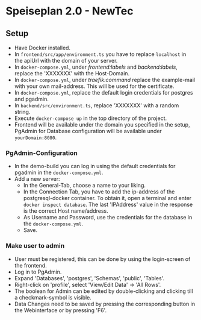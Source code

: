 # Speiseplan 2.0 - NewTec
## Setup
- Have Docker installed.
- In `frontend/src/app/environment.ts` you have to replace `localhost` in the apiUrl with the domain of your server.
- In `docker-compose.yml`, under *frontend:labels* and *backend:labels*, replace the 'XXXXXXX' with the Host-Domain.
- In `docker-compose.yml`, under *traefik:command* replace the example-mail with your own mail-address. This will be used for the certificate.
- In `docker-compose.yml`, replace the default login credentials for postgres and pgadmin.
- In `backend/src/environment.ts`, replace 'XXXXXXX' with a random string.
- Execute `docker-compose up` in the top directory of the project.
- Frontend will be available under the domain you specified in the setup, PgAdmin for Database configuration will be available under `yourDomain:8080`.

### PgAdmin-Configuration
- In the demo-build you can log in using the default credentials for pgadmin in the `docker-compose.yml`.
- Add a new server:
  - In the General-Tab, choose a name to your liking.
  - In the Connection Tab, you have to add the ip-address of the postgresql-docker container. To obtain it, open a terminal and enter `docker inspect database`. The last 'IPAddress' value in the response is the correct Host name/address.
  - As Username and Password, use the credentials for the database in the `docker-compose.yml`.
  - Save.

### Make user to admin
- User must be registered, this can be done by using the login-screen of the frontend.
- Log in to PgAdmin.
- Expand 'Databases', 'postgres', 'Schemas', 'public', 'Tables'.
- Right-click on 'profile', select 'View/Edit Data' -> 'All Rows'.  
- The boolean for Admin can be edited by double-clicking and clicking till a checkmark-symbol is visible.
- Data Changes need to be saved by pressing the corresponding button in the Webinterface or by pressing 'F6'.
